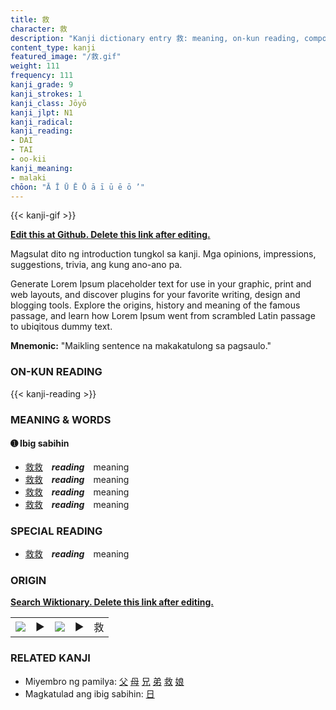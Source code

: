 ```yaml
---
title: 救
character: 救
description: "Kanji dictionary entry 救: meaning, on-kun reading, compounds, origin, related kanji"
content_type: kanji
featured_image: "/救.gif"
weight: 111
frequency: 111
kanji_grade: 9
kanji_strokes: 1
kanji_class: Jōyō
kanji_jlpt: N1
kanji_radical: 
kanji_reading: 
- DAI
- TAI
- oo-kii
kanji_meaning:
- malaki
chōon: "Ā Ī Ū Ē Ō ā ī ū ē ō ’"
---
```

[//]: # (Don't edit the line below. Kanji animated GIF code is automatically generated.)
{{< kanji-gif >}}

[//]: # (Edit below this line.)

**[Edit this at Github. Delete this link after editing.](https://github.com/tim0g/tim/tree/main/content/kanji/救/index.md)**

Magsulat dito ng introduction tungkol sa kanji. Mga opinions, impressions, suggestions, trivia, ang kung ano-ano pa.

Generate Lorem Ipsum placeholder text for use in your graphic, print and web layouts, and discover plugins for your favorite writing, design and blogging tools. Explore the origins, history and meaning of the famous passage, and learn how Lorem Ipsum went from scrambled Latin passage to ubiqitous dummy text.
 
**Mnemonic:** "Maikling sentence na makakatulong sa pagsaulo."

### ON-KUN READING

[//]: # (Don't edit the line below. ON-KUN READING code is automatically generated.)
{{< kanji-reading >}}

### MEANING & WORDS

#### ➊ **Ibig sabihin**
  - [救](../救)[救](../救)　***reading***　meaning
  - [救](../救)[救](../救)　***reading***　meaning
  - [救](../救)[救](../救)　***reading***　meaning
  - [救](../救)[救](../救)　***reading***　meaning

### SPECIAL READING
  - [救](../救)[救](../救)　***reading***　meaning

### ORIGIN

**[Search Wiktionary. Delete this link after editing.](https://wiktionary.org/wiki/救)**
<table class="kanji-table"><tr><td>
<img src="60px-救-bronze.svg.png">
</td><td>▶</td><td>
<img src="60px-救-oracle.svg.png">
</td><td>▶</td>
<td class="kanji-origin">救</td>
</tr></table>

### RELATED KANJI
- Miyembro ng pamilya: [父](../父) [母](../母) [兄](../兄) [弟](../弟) [救](../救) [娘](../娘)
- Magkatulad ang ibig sabihin: [日](../日)
